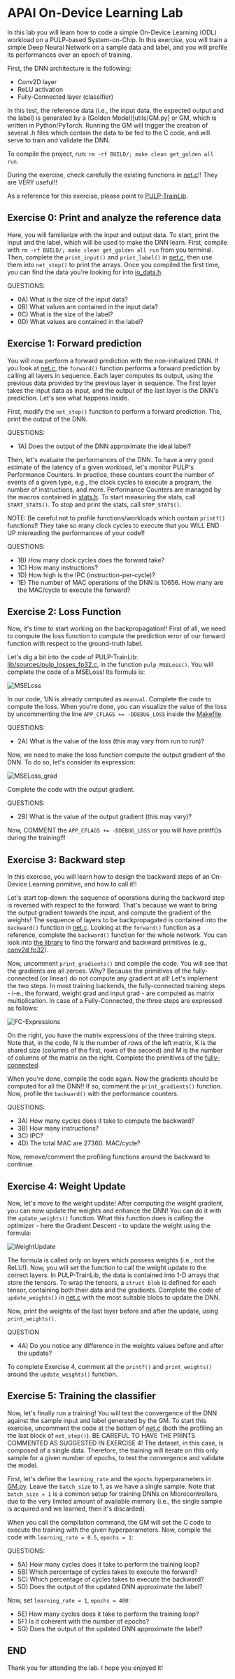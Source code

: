 # APAI On-Device Learning Lab

In this lab you will learn how to code a simple On-Device Learning (ODL) workload on a PULP-based System-on-Chip. In this exercise, you will train a simple Deep Neural Network on a sample data and label, and you will profile its performances over an epoch of training. 

First, the DNN architecture is the following:
- Conv2D layer
- ReLU activation
- Fully-Connected layer (classifier)

In this test, the reference data (i.e., the input data, the expected output and the label) is generated by a (Golden Model)[utils/GM.py] or GM, which is written in Python/PyTorch. Running the GM will trigger the creation of several .h files which contain the data to be fed to the C code, and will serve to train and validate the DNN.

To compile the project, run:
`rm -rf BUILD/; make clean get_golden all run`.

During the exercise, check carefully the existing functions in [net.c](net.c)!! They are VERY useful!! 

As a reference for this exercise, please point to [PULP-TrainLib](https://github.com/pulp-platform/pulp-trainlib).

## Exercise 0: Print and analyze the reference data

Here, you will familiarize with the input and output data. To start, print the input and the label, which will be used to make the DNN learn. First, compile with `rm -rf BUILD/; make clean get_golden all run` from you terminal. Then, complete the `print_input()` and `print_label()` in [net.c](net.c), then use them into `net_step()` to print the arrays. Once you compiled the first time, you can find the data you're looking for into [io_data.h](io_data.h).

QUESTIONS:
- 0A) What is the size of the input data?
- 0B) What values are contained in the input data?
- 0C) What is the size of the label?
- 0D) What values are contained in the label?

## Exercise 1: Forward prediction

You will now perform a forward prediction with the non-initialized DNN. If you look at [net.c](net.c), the `forward()` function performs a forward prediction by calling all layers in sequence. Each layer computes its output, using the previous data provided by the previous layer in sequence. The first layer takes the input data as input, and the output of the last layer is the DNN's prediction. Let's see what happens inside. 

First, modify the `net_step()` function to perform a forward prediction. The, print the output of the DNN.

QUESTIONS: 
- 1A) Does the output of the DNN approximate the ideal label?

Then, let's evaluate the performances of the DNN. To have a very good estimate of the latency of a given workload, let's monitor PULP's Performance Counters. In practice, these counters count the number of events of a given type, e.g., the clock cycles to execute a program, the number of instructions, and more. Performance Counters are managed by the macros contained in [stats.h](stats.h). To start measuring the stats, call `START_STATS()`. To stop and print the stats, call `STOP_STATS()`.

NOTE: Be careful not to profile functions/workloads which contain `printf()` functions!! They take so many clock cycles to execute that you WILL END UP misreading the performances of your code!!

QUESTIONS:
- 1B) How many clock cycles does the forward take?
- 1C) How many instructions?
- 1D) How high is the IPC (instruction-per-cycle)? 
- 1E) The number of MAC operations of the DNN is 10656. How many are the MAC/cycle to execute the forward?

## Exercise 2: Loss Function

Now, it's time to start working on the backpropagation!! First of all, we need to compute the loss function to compute the prediction error of our forward function with respect to the ground-truth label.

Let's dig a bit into the code of PULP-TrainLib: [lib/sources/pulp_losses_fp32.c](lib/sources/pulp_losses_fp32.c), in the function `pulp_MSELoss()`. You will complete the code of a MSELoss! Its formula is:

![MSELoss](assets/MSELoss.png)

In our code, 1/N is already computed as `meanval`. Complete the code to compute the loss. When you're done, you can visualize the value of the loss by uncommenting the line `APP_CFLAGS += -DDEBUG_LOSS` inside the [Makefile](Makefile). 

QUESTIONS:
- 2A) What is the value of the loss (this may vary from run to run)?

Now, we need to make the loss function compute the output gradient of the DNN. To do so, let's consider its expression:

![MSELoss_grad](assets/MSELoss_grad.gif)

Complete the code with the output gradient.

QUESTIONS:
- 2B) What is the value of the output gradient (this may vary)?

Now, COMMENT the `APP_CFLAGS += -DDEBUG_LOSS` or you will have printf()s during the training!!!

## Exercise 3: Backward step

In this exercise, you will learn how to design the backward steps of an On-Device Learning primitive, and how to call it!! 

Let's start top-down: the sequence of operations during the backward step is reversed with respect to the forward. That's because we want to bring the output gradient towards the input, and compute the gradient of the weights! The sequence of layers to be backpropagated is contained into the `backward()` function in [net.c](net.c). Looking at the `forward()` function as a reference, complete the `backward()` function for the whole network. You can look into [the library](lib/include/) to find the forward and backward primitives (e.g., [conv2d fp32](lib/include/pulp_conv2d_fp32.h)).

Now, uncomment `print_gradients()` and compile the code. You will see that the gradients are all zeroes. Why? Because the primitives of the fully-connected (or linear) do not compute any gradient at all! Let's implement the two steps. In most training backends, the fully-connected training steps - i-e., the forward, weight grad and input grad - are computed as matrix multiplication. In case of a Fully-Connected, the three steps are expressed as follows:

![FC-Expressions](assets/FC_Expressions.png)

On the right, you have the matrix expressions of the three training steps. Note that, in the code, N is the number of rows of the left matrix, K is the shared size (columns of the first, rows of the second) and M is the number of columns of the matrix on the right. Complete the primitives of the [fully-connected](lib/sources/pulp_linear_fp32.c).

When you're done, compile the code again. Now the gradients should be computed for all the DNN!! If so, comment the `print_gradients()` function. Now, profile the `backward()` with the performance counters. 

QUESTIONS:
- 3A) How many cycles does it take to compute the backward?
- 3B) How many instructions?
- 3C) IPC? 
- 4D) The total MAC are 27360. MAC/cycle?

Now, remove/comment the profiling functions around the backward to continue. 

## Exercise 4: Weight Update

Now, let's move to the weight update! After computing the weight gradient, you can now update the weights and enhance the DNN! You can do it with the `update_weights()` function. What this function does is calling the optimizer - here the Gradient Descent - to update the weight using the formula:

![WeightUpdate](assets/Update.gif)

The formula is called only on layers which possess weights (i.e., not the ReLU!). Now, you will set the function to call the weight update to the correct layers. In PULP-TrainLib, the data is contained into 1-D arrays that store the tensors. To wrap the tensors, a `struct blob` is defined for each tensor, containing both their data and the gradients. Complete the code of `update_weights()` in [net.c](net.c) with the most suitable blobs to update the DNN.

Now, print the weights of the last layer before and after the update, using `print_weights()`. 

QUESTION
- 4A) Do you notice any difference in the weights values before and after the update?

To complete Exercise 4, comment all the `printf()` and `print_weights()` around the `update_weights()` function.

## Exercise 5: Training the classifier

Now, let's finally run a training! You will test the convergence of the DNN against the sample input and label generated by the GM. To start this exercise, uncomment the code at the bottom of [net.c](net.c) (both the profiling an the last block of `net_step()`). BE CAREFUL TO HAVE THE PRINTS COMMENTED AS SUGGESTED IN EXERCISE 4! The dataset, in this case, is composed of a single data. Therefore, the training will iterate on this only sample for a given number of epochs, to test the convergence and validate the model. 

First, let's define the `learning_rate` and the `epochs` hyperparameters in [GM.py](utils/GM.py). Leave the `batch_size` to 1, as we have a single sample. Note that `batch_size = 1` is a common setup for training DNNs on Microcontrollers, due to the very limited amount of available memory (i.e., the single sample is acquired and we learned, then it's discarded).

When you call the compilation command, the GM will set the C code to execute the training with the given hyperparameters. Now, compile the code with `learning_rate = 0.5`, `epochs = 1`:

QUESTIONS:
- 5A) How many cycles does it take to perform the training loop?
- 5B) Which percentage of cycles takes to execute the forward?
- 5C) Which percentage of cycles takes to execute the backward?
- 5D) Does the output of the updated DNN approximate the label?

Now, set `learning_rate = 1`, `epochs = 400`:

- 5E) How many cycles does it take to perform the training loop?
- 5F) Is it coherent with the number of epochs?
- 5G) Does the output of the updated DNN approximate the label?

## END

Thank you for attending the lab. I hope you enjoyed it!
